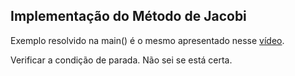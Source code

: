 ## Implementação do Método de Jacobi

Exemplo resolvido na main() é o mesmo apresentado nesse [vídeo](https://www.youtube.com/watch?v=ZPtnWCfFuVw&t=444s).

Verificar a condição de parada. Não sei se está certa.
